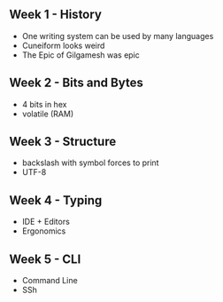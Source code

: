 ## Week 1 - History
- One writing system can be used by many languages
- Cuneiform looks weird
- The Epic of Gilgamesh was epic
## Week 2 - Bits and Bytes
- 4 bits in hex
- volatile (RAM)
## Week 3 - Structure
- backslash with symbol forces to print
- UTF-8

## Week 4 - Typing
- IDE + Editors
- Ergonomics

## Week 5 - CLI
- Command Line
- SSh
